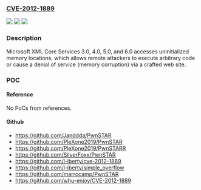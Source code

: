 ### [CVE-2012-1889](https://cve.mitre.org/cgi-bin/cvename.cgi?name=CVE-2012-1889)
![](https://img.shields.io/static/v1?label=Product&message=n%2Fa&color=blue)
![](https://img.shields.io/static/v1?label=Version&message=n%2Fa&color=blue)
![](https://img.shields.io/static/v1?label=Vulnerability&message=n%2Fa&color=brighgreen)

### Description

Microsoft XML Core Services 3.0, 4.0, 5.0, and 6.0 accesses uninitialized memory locations, which allows remote attackers to execute arbitrary code or cause a denial of service (memory corruption) via a crafted web site.

### POC

#### Reference
No PoCs from references.

#### Github
- https://github.com/Janddda/PwnSTAR
- https://github.com/PleXone2019/PwnSTAR
- https://github.com/PleXone2019/PwnSTARR
- https://github.com/SilverFoxx/PwnSTAR
- https://github.com/l-iberty/cve-2012-1889
- https://github.com/l-iberty/simple_overflow
- https://github.com/marrocamp/PwnSTAR
- https://github.com/whu-enjoy/CVE-2012-1889

